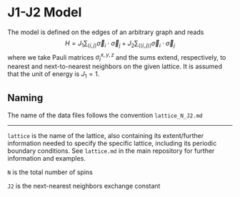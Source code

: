 # J1-J2 Model

The model is defined on the edges of an arbitrary graph and reads
$$H = J_1 \sum_{\langle i, j \rangle} \vec\sigma_i \cdot \vec\sigma_j + J_2 \sum_{\langle\langle i, j \rangle\rangle} \vec\sigma_i \cdot \vec\sigma_j$$
where we take Pauli matrices $\sigma^{x, y, z}_i$ and the sums extend, respectively, to nearest and next-to-nearest neighbors on the given lattice.
It is assumed that the unit of energy is $J_1 = 1$.

## Naming

The name of the data files follows the convention `lattice_N_J2.md`

---

`lattice` is the name of the lattice, also containing its extent/further information needed to specify the specific lattice, including its periodic boundary conditions. See `lattice.md` in the main repository for further information and examples.

`N` is the total number of spins

`J2` is the next-nearest neighbors exchange constant
